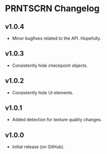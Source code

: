 # <cy>PRNTSCRN</c> Changelog
## v1.0.4
- Minor bugfixes related to the API. Hopefully.
## v1.0.3
- Consistently hide checkpoint objects.
## v1.0.2
- Consistently hide UI elements.
## v1.0.1
- Added detection for texture quality changes.
## v1.0.0
- Initial release (on GitHub).